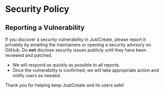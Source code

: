 # Security Policy

## Reporting a Vulnerability

If you discover a security vulnerability in JustCreate, please report it privately by emailing the maintainers or opening a security advisory on GitHub. Do **not** disclose security issues publicly until they have been reviewed and patched.

- We will respond as quickly as possible to all reports.
- Once the vulnerability is confirmed, we will take appropriate action and notify users as needed.

Thank you for helping keep JustCreate and its users safe!

